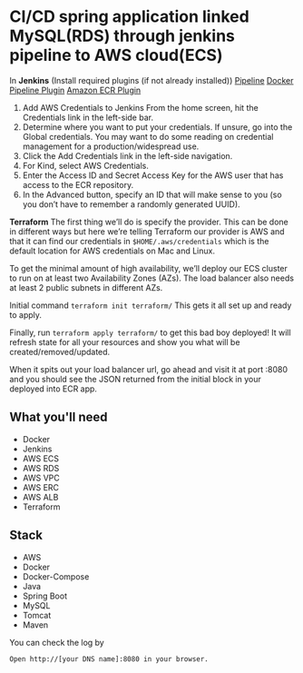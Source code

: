 # CI/CD spring application linked MySQL(RDS) through jenkins pipeline to AWS cloud(ECS)

In **Jenkins** (Install required plugins (if not already installed))
[Pipeline](https://wiki.jenkins-ci.org/display/JENKINS/Pipeline+Plugin)
[Docker Pipeline Plugin](https://wiki.jenkins-ci.org/display/JENKINS/CloudBees+Docker+Pipeline+Plugin)
[Amazon ECR Plugin](https://wiki.jenkins-ci.org/display/JENKINS/Amazon+ECR)

1. Add AWS Credentials to Jenkins
From the home screen, hit the Credentials link in the left-side bar.
2. Determine where you want to put your credentials. If unsure, go into the Global credentials. You may want to do some reading on credential management for a production/widespread use.
3. Click the Add Credentials link in the left-side navigation.
4. For Kind, select AWS Credentials.
5. Enter the Access ID and Secret Access Key for the AWS user that has access to the ECR repository.
6. In the Advanced button, specify an ID that will make sense to you (so you don’t have to remember a randomly generated UUID). 

**Terraform**
The first thing we’ll do is specify the provider. This can be done in different ways but here we’re telling Terraform our provider is AWS and that it can find our credentials in `$HOME/.aws/credentials` which is the default location for AWS credentials on Mac and Linux.

To get the minimal amount of high availability, we’ll deploy our ECS cluster to run on at least two Availability Zones (AZs). The load balancer also needs at least 2 public subnets in different AZs.

Initial command
`terraform init terraform/`
This gets it all set up and ready to apply.

Finally, run
`terraform apply terraform/`
to get this bad boy deployed! It will refresh state for all your resources and show you what will be created/removed/updated.

When it spits out your load balancer url, go ahead and visit it at port :8080 and you should see the JSON returned from the initial block in your deployed into ECR app.

## What you'll need
- Docker 
- Jenkins 
- AWS ECS
- AWS RDS
- AWS VPC
- AWS ERC
- AWS ALB
- Terraform

## Stack
- AWS
- Docker
- Docker-Compose
- Java
- Spring Boot
- MySQL
- Tomcat
- Maven

You can check the log by
~~~
Open http://[your DNS name]:8080 in your browser.
